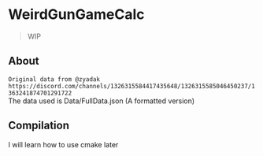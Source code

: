 # WeirdGunGameCalc
> WIP

## About
`Original data from @zyadak https://discord.com/channels/1326315584417435648/1326315585046450237/1363241874701291722` <br/>
The data used is Data/FullData.json (A formatted version)

## Compilation
I will learn how to use cmake later 
